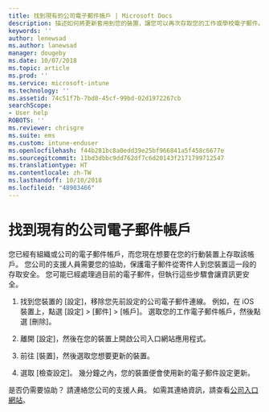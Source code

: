 ```yaml
---
title: 找到現有的公司電子郵件帳戶 | Microsoft Docs
description: 描述如何將更新套用到您的裝置，讓您可以再次存取您的工作或學校電子郵件。
keywords: ''
author: lenewsad
ms.author: lanewsad
manager: dougeby
ms.date: 10/07/2018
ms.topic: article
ms.prod: ''
ms.service: microsoft-intune
ms.technology: ''
ms.assetid: 74c51f7b-7bd8-45cf-99bd-02d1972267cb
searchScope:
- User help
ROBOTS: ''
ms.reviewer: chrisgre
ms.suite: ems
ms.custom: intune-enduser
ms.openlocfilehash: f44b281bc8a0edd39e25bf966841a5f458c6677e
ms.sourcegitcommit: 11bd3dbbc9dd762df7c6d20143f2171799712547
ms.translationtype: HT
ms.contentlocale: zh-TW
ms.lasthandoff: 10/10/2018
ms.locfileid: "48903466"
---
```

# <a name="an-existing-company-email-account-was-found"></a>找到現有的公司電子郵件帳戶

您已經有組織或公司的電子郵件帳戶，而您現在想要在您的行動裝置上存取該帳戶。 您公司的支援人員需要您的協助，保護電子郵件從寄件人到您裝置這一段的存取安全。 您可能已經處理過目前的電子郵件，但執行這些步驟會讓資訊更安全。

1.  找到您裝置的 [設定]，移除您先前設定的公司電子郵件連線。  例如，在 iOS 裝置上，點選 [設定] > [郵件] > [帳戶]。 選取您的工作電子郵件帳戶，然後點選 [刪除]。

2.  離開 [設定]，然後在您的裝置上開啟公司入口網站應用程式。  

3. 前往 [裝置]，然後選取您想要更新的裝置。

4. 選取 [檢查設定]。 幾分鐘之內，您的裝置便會使用新的電子郵件設定更新。

是否仍需要協助？ 請連絡您公司的支援人員。 如需其連絡資訊，請查看[公司入口網站](https://go.microsoft.com/fwlink/?linkid=2010980)。
